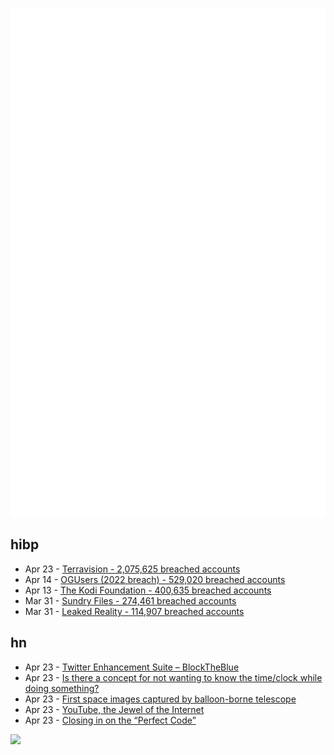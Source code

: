![Metrics](https://raw.githubusercontent.com/phixion/phixion/master/metrics.svg)

## hibp

<!--
for https://github.com/phixion/phixion/blob/main/.github/workflows/feeds.yml
-->
<!--START_SECTION:haveibeenpwnd-->
- Apr 23 - [Terravision - 2,075,625 breached accounts](https://haveibeenpwned.com/PwnedWebsites#Terravision)
- Apr 14 - [OGUsers (2022 breach) - 529,020 breached accounts](https://haveibeenpwned.com/PwnedWebsites#OGUsers2022)
- Apr 13 - [The Kodi Foundation - 400,635 breached accounts](https://haveibeenpwned.com/PwnedWebsites#KodiFoundation)
- Mar 31 - [Sundry Files - 274,461 breached accounts](https://haveibeenpwned.com/PwnedWebsites#SundryFiles)
- Mar 31 - [Leaked Reality - 114,907 breached accounts](https://haveibeenpwned.com/PwnedWebsites#LeakedReality)
<!--END_SECTION:haveibeenpwnd-->

## hn

<!--
for https://github.com/phixion/phixion/blob/main/.github/workflows/feeds.yml
-->
<!--START_SECTION:hn-->
- Apr 23 - [Twitter Enhancement Suite – BlockTheBlue](https://chrome.google.com/webstore/detail/twitter-enhancement-suite/chaiionjpmjklbbngmpdnbfcmkgoicle)
- Apr 23 - [Is there a concept for not wanting to know the time&#x2F;clock while doing something?](https://news.ycombinator.com/item?id=35679724)
- Apr 23 - [First space images captured by balloon-borne telescope](https://www.utoronto.ca/news/first-space-images-captured-balloon-borne-telescope)
- Apr 23 - [YouTube, the Jewel of the Internet](https://www.ft.com/content/c57e3503-6fc0-44dc-9d50-35f8f9da25d2)
- Apr 23 - [Closing in on the “Perfect Code”](https://spectrum.ieee.org/closing-in-on-the-perfect-code)
<!--END_SECTION:hn-->

<!--
for https://yhype.me
-->
![](https://hit.yhype.me/github/profile?user_id=13013670)
